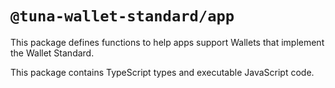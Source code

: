 # `@tuna-wallet-standard/app`

This package defines functions to help apps support Wallets that implement the Wallet Standard.

This package contains TypeScript types and executable JavaScript code.
